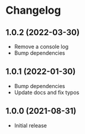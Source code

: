 # Changelog

## 1.0.2 (2022-03-30)

- Remove a console log
- Bump dependencies

## 1.0.1 (2022-01-30)

- Bump dependencies
- Update docs and fix typos

## 1.0.0 (2021-08-31)

- Initial release
